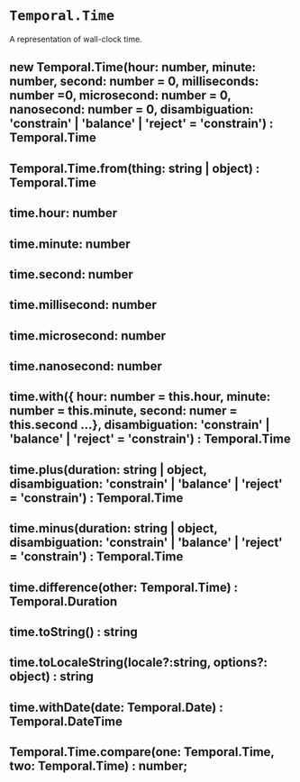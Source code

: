 # `Temporal.Time`

A representation of wall-clock time.

## new Temporal.Time(hour: number, minute: number, second: number = 0, milliseconds: number =0, microsecond: number = 0, nanosecond: number = 0, disambiguation: 'constrain' | 'balance' | 'reject' = 'constrain') : Temporal.Time

## Temporal.Time.from(thing: string | object) : Temporal.Time

## time.hour: number

## time.minute: number

## time.second: number

## time.millisecond: number

## time.microsecond: number

## time.nanosecond: number

## time.with({ hour: number = this.hour, minute: number = this.minute, second: numer = this.second ...}, disambiguation: 'constrain' | 'balance' | 'reject' = 'constrain') : Temporal.Time

## time.plus(duration: string | object, disambiguation: 'constrain' | 'balance' | 'reject' = 'constrain') : Temporal.Time

## time.minus(duration: string | object, disambiguation: 'constrain' | 'balance' | 'reject' = 'constrain') : Temporal.Time

## time.difference(other: Temporal.Time) : Temporal.Duration

## time.toString() : string

## time.toLocaleString(locale?:string, options?: object) : string

## time.withDate(date: Temporal.Date) : Temporal.DateTime

## Temporal.Time.compare(one: Temporal.Time, two: Temporal.Time) : number;
